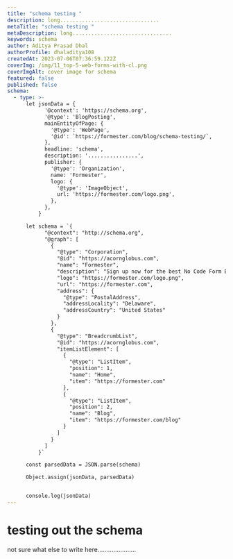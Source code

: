 ```yaml
---
title: "schema testing "
description: long................................
metaTitle: "schema testing "
metaDescription: long................................
keywords: schema
author: Aditya Prasad Dhal
authorProfile: dhaladitya108
createdAt: 2023-07-06T07:36:59.122Z
coverImg: /img/11_top-5-web-forms-with-cl.png
coverImgAlt: cover image for schema
featured: false
published: false
schema:
  - type: >-
      let jsonData = {
            '@context': 'https://schema.org',
            '@type': 'BlogPosting',
            mainEntityOfPage: {
              '@type': 'WebPage',
              '@id': `https://formester.com/blog/schema-testing/`,
            },
            headline: 'schema',
            description: '................',
            publisher: {
              '@type': 'Organization',
              name: 'Formester',
              logo: {
                '@type': 'ImageObject',
                url: 'https://formester.com/logo.png',
              },
            },
          }

      let schema = `{
            "@context": "http://schema.org",
            "@graph": [
              {
                "@type": "Corporation",
                "@id": "https://acornglobus.com",
                "name": "Formester",
                "description": "Sign up now for the best No Code Form Builder! Create stunning HTML Forms with Formester's easy-to-use Online HTML Form Builder. Start building today!",
                "logo": "https://formester.com/logo.png",
                "url": "https://formester.com",
                "address": {
                  "@type": "PostalAddress",
                  "addressLocality": "Delaware",
                  "addressCountry": "United States"
                }
              },
              {
                "@type": "BreadcrumbList",
                "@id": "https://acornglobus.com",
                "itemListElement": [
                  {
                    "@type": "ListItem",
                    "position": 1,
                    "name": "Home",
                    "item": "https://formester.com"
                  },
                  {
                    "@type": "ListItem",
                    "position": 2,
                    "name": "Blog",
                    "item": "https://formester.com/blog"
                  }
                ]
              }
            ]
          }`

      const parsedData = JSON.parse(schema)

      Object.assign(jsonData, parsedData)


      console.log(jsonData)
---
```

# t﻿esting out the schema

n﻿ot sure what else to write here......................